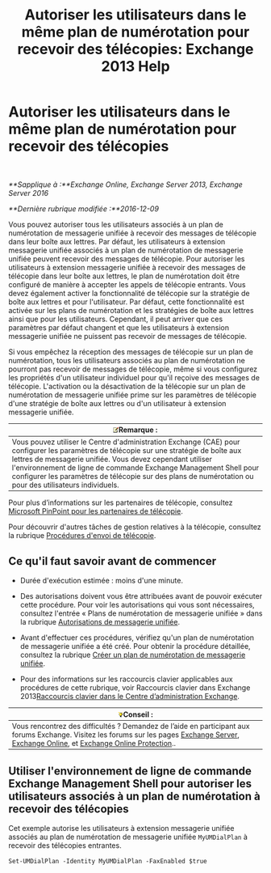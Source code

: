﻿---
title: 'Autoriser les utilisateurs dans le même plan de numérotation pour recevoir des télécopies: Exchange 2013 Help'
TOCTitle: Autoriser les utilisateurs dans le même plan de numérotation pour recevoir des télécopies
ms:assetid: cb245028-0b86-4171-879e-934dd35fa626
ms:mtpsurl: https://technet.microsoft.com/fr-fr/library/Bb124557(v=EXCHG.150)
ms:contentKeyID: 52057182
ms.date: 05/23/2018
mtps_version: v=EXCHG.150
ms.translationtype: MT
---

# Autoriser les utilisateurs dans le même plan de numérotation pour recevoir des télécopies

 

_**Sapplique à :**Exchange Online, Exchange Server 2013, Exchange Server 2016_

_**Dernière rubrique modifiée :**2016-12-09_

Vous pouvez autoriser tous les utilisateurs associés à un plan de numérotation de messagerie unifiée à recevoir des messages de télécopie dans leur boîte aux lettres. Par défaut, les utilisateurs à extension messagerie unifiée associés à un plan de numérotation de messagerie unifiée peuvent recevoir des messages de télécopie. Pour autoriser les utilisateurs à extension messagerie unifiée à recevoir des messages de télécopie dans leur boîte aux lettres, le plan de numérotation doit être configuré de manière à accepter les appels de télécopie entrants. Vous devez également activer la fonctionnalité de télécopie sur la stratégie de boîte aux lettres et pour l'utilisateur. Par défaut, cette fonctionnalité est activée sur les plans de numérotation et les stratégies de boîte aux lettres ainsi que pour les utilisateurs. Cependant, il peut arriver que ces paramètres par défaut changent et que les utilisateurs à extension messagerie unifiée ne puissent pas recevoir de messages de télécopie.

Si vous empêchez la réception des messages de télécopie sur un plan de numérotation, tous les utilisateurs associés au plan de numérotation ne pourront pas recevoir de messages de télécopie, même si vous configurez les propriétés d'un utilisateur individuel pour qu'il reçoive des messages de télécopie. L'activation ou la désactivation de la télécopie sur un plan de numérotation de messagerie unifiée prime sur les paramètres de télécopie d'une stratégie de boîte aux lettres ou d'un utilisateur à extension messagerie unifiée.

<table>
<thead>
<tr class="header">
<th><img src="images/JJ159664.note(EXCHG.150).gif" title="Remarque" alt="Remarque" />Remarque :</th>
</tr>
</thead>
<tbody>
<tr class="odd">
<td>Vous pouvez utiliser le Centre d'administration Exchange (CAE) pour configurer les paramètres de télécopie sur une stratégie de boîte aux lettres de messagerie unifiée. Vous devez cependant utiliser l'environnement de ligne de commande Exchange Management Shell pour configurer les paramètres de télécopie sur des plans de numérotation ou pour des utilisateurs individuels.</td>
</tr>
</tbody>
</table>


Pour plus d’informations sur les partenaires de télécopie, consultez [Microsoft PinPoint pour les partenaires de télécopie](https://go.microsoft.com/fwlink/?linkid=190238).

Pour découvrir d'autres tâches de gestion relatives à la télécopie, consultez la rubrique [Procédures d'envoi de télécopie](faxing-procedures-exchange-2013-help.md).

## Ce qu'il faut savoir avant de commencer

  - Durée d'exécution estimée : moins d'une minute.

  - Des autorisations doivent vous être attribuées avant de pouvoir exécuter cette procédure. Pour voir les autorisations qui vous sont nécessaires, consultez l'entrée « Plans de numérotation de messagerie unifiée » dans la rubrique [Autorisations de messagerie unifiée](unified-messaging-permissions-exchange-2013-help.md).

  - Avant d'effectuer ces procédures, vérifiez qu'un plan de numérotation de messagerie unifiée a été créé. Pour obtenir la procédure détaillée, consultez la rubrique [Créer un plan de numérotation de messagerie unifiée](create-a-um-dial-plan-exchange-2013-help.md).

  - Pour des informations sur les raccourcis clavier applicables aux procédures de cette rubrique, voir Raccourcis clavier dans Exchange 2013[Raccourcis clavier dans le Centre d’administration Exchange](keyboard-shortcuts-in-the-exchange-admin-center-exchange-online-protection-help.md).

<table>
<thead>
<tr class="header">
<th><img src="images/Bb125224.tip(EXCHG.150).gif" title="Conseil" alt="Conseil" />Conseil :</th>
</tr>
</thead>
<tbody>
<tr class="odd">
<td>Vous rencontrez des difficultés ? Demandez de l’aide en participant aux forums Exchange. Visitez les forums sur les pages <a href="https://go.microsoft.com/fwlink/p/?linkid=60612">Exchange Server</a>, <a href="https://go.microsoft.com/fwlink/p/?linkid=267542">Exchange Online</a>, et <a href="https://go.microsoft.com/fwlink/p/?linkid=285351">Exchange Online Protection</a>..</td>
</tr>
</tbody>
</table>


## Utiliser l'environnement de ligne de commande Exchange Management Shell pour autoriser les utilisateurs associés à un plan de numérotation à recevoir des télécopies

Cet exemple autorise les utilisateurs à extension messagerie unifiée associés au plan de numérotation de messagerie unifiée `MyUMDialPlan` à recevoir des télécopies entrantes.

    Set-UMDialPlan -Identity MyUMDialPlan -FaxEnabled $true

